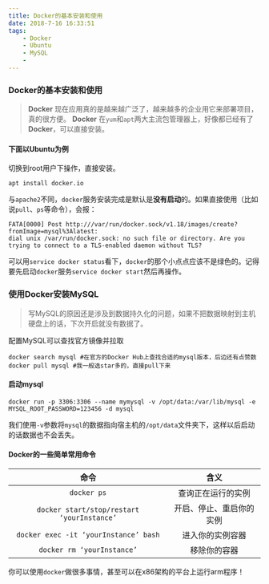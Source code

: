 ```yaml
---
title: Docker的基本安装和使用
date: 2018-7-16 16:33:51
tags:
    - Docker
    - Ubuntu
    - MySQL
    -
---
```



### Docker的基本安装和使用

> **Docker** 现在应用真的是越来越广泛了，越来越多的企业用它来部署项目，真的很方便。
> **Docker** 在`yum`和`apt`两大主流包管理器上，好像都已经有了**Docker**，可以直接安装。

#### 下面以Ubuntu为例

切换到root用户下操作，直接安装。
```shell
apt install docker.io
```

与`apache2`不同，`docker`服务安装完成是默认是**没有启动**的。如果直接使用（比如说`pull`、`ps`等命令），会报：
```
FATA[0000] Post http:///var/run/docker.sock/v1.18/images/create?fromImage=mysql%3Alatest:
dial unix /var/run/docker.sock: no such file or directory. Are you trying to connect to a TLS-enabled daemon without TLS?
```

可以用`service docker status`看下，`docker`的那个小点点应该不是绿色的。记得要先启动`docker`服务`service docker start`然后再操作。


### 使用Docker安装MySQL
> 写MySQL的原因还是涉及到数据持久化的问题，如果不把数据映射到主机硬盘上的话，下次开启就没有数据了。

配置MySQL可以查找官方镜像并拉取
```shell
docker search mysql #在官方的Docker Hub上查找合适的mysql版本，后边还有点赞数
docker pull mysql #我一般选star多的，直接pull下来
```
#### 启动mysql

```
docker run -p 3306:3306 --name mymysql -v /opt/data:/var/lib/mysql -e MYSQL_ROOT_PASSWORD=123456 -d mysql
```
我们使用`-v`参数将`mysql`的数据指向宿主机的`/opt/data`文件夹下，这样以后启动的话数据也不会丢失。

#### Docker的一些简单常用命令

| 命令 | 含义 |
| :-: | :-: |
|`docker ps`|查询正在运行的实例|
|`docker start/stop/restart ‘yourInstance’`| 开启、停止、重启你的实例|
|`docker exec -it ‘yourInstance’ bash`| 进入你的实例容器|
|`docker rm ‘yourInstance’` | 移除你的容器|

你可以使用`docker`做很多事情，甚至可以在x86架构的平台上运行arm程序！
